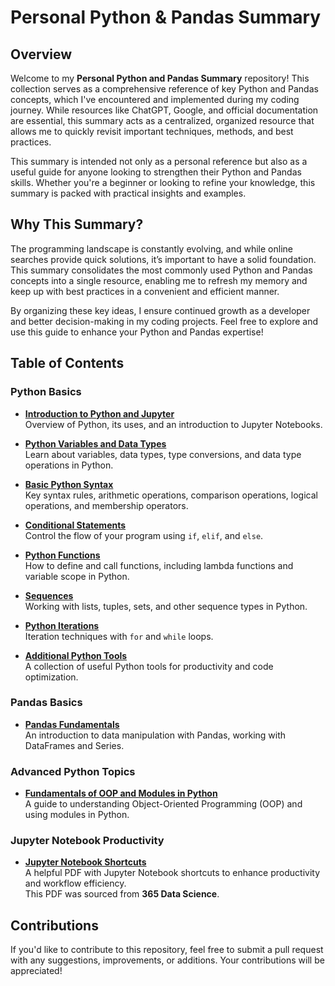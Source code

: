 # Personal Python & Pandas Summary

## Overview

Welcome to my **Personal Python and Pandas Summary** repository! This collection serves as a comprehensive reference of key Python and Pandas concepts, which I've encountered and implemented during my coding journey. While resources like ChatGPT, Google, and official documentation are essential, this summary acts as a centralized, organized resource that allows me to quickly revisit important techniques, methods, and best practices.

This summary is intended not only as a personal reference but also as a useful guide for anyone looking to strengthen their Python and Pandas skills. Whether you're a beginner or looking to refine your knowledge, this summary is packed with practical insights and examples.

## Why This Summary?

The programming landscape is constantly evolving, and while online searches provide quick solutions, it’s important to have a solid foundation. This summary consolidates the most commonly used Python and Pandas concepts into a single resource, enabling me to refresh my memory and keep up with best practices in a convenient and efficient manner.

By organizing these key ideas, I ensure continued growth as a developer and better decision-making in my coding projects. Feel free to explore and use this guide to enhance your Python and Pandas expertise!

## Table of Contents

### **Python Basics**
- **[Introduction to Python and Jupyter](https://github.com/ayaelsaoudi1/My-Python-Pandas-Summary/blob/main/1-%20intro%20to%20python.ipynb)**  
  Overview of Python, its uses, and an introduction to Jupyter Notebooks.

- **[Python Variables and Data Types](https://github.com/ayaelsaoudi1/My-Python-Pandas-Summary/blob/main/2-%20python%20variables%20and%20data%20types.ipynb)**  
  Learn about variables, data types, type conversions, and data type operations in Python.

- **[Basic Python Syntax](https://github.com/ayaelsaoudi1/My-Python-Pandas-Summary/blob/main/3-%20basic%20python%20syntax.ipynb)**  
  Key syntax rules, arithmetic operations, comparison operations, logical operations, and membership operators. 

- **[Conditional Statements](https://github.com/ayaelsaoudi1/My-Python-Pandas-Summary/blob/main/4-%20conditional%20statements.ipynb)**  
  Control the flow of your program using `if`, `elif`, and `else`.

- **[Python Functions](https://github.com/ayaelsaoudi1/My-Python-Pandas-Summary/blob/main/5-%20python%20functions.ipynb)**  
  How to define and call functions, including lambda functions and variable scope in Python.

- **[Sequences](https://github.com/ayaelsaoudi1/My-Python-Pandas-Summary/blob/main/6-%20sequences.ipynb)**  
  Working with lists, tuples, sets, and other sequence types in Python.

- **[Python Iterations](https://github.com/ayaelsaoudi1/My-Python-Pandas-Summary/blob/main/7-%20python%20iterations.ipynb)**  
  Iteration techniques with `for` and `while` loops.

- **[Additional Python Tools](https://github.com/ayaelsaoudi1/My-Python-Pandas-Summary/blob/main/8-%20additional%20python%20tools%20.ipynb)**  
  A collection of useful Python tools for productivity and code optimization.

### **Pandas Basics**
- **[Pandas Fundamentals](https://github.com/ayaelsaoudi1/My-Python-Pandas-Summary/blob/main/9-%20pandas%20fundamentals.ipynb)**  
  An introduction to data manipulation with Pandas, working with DataFrames and Series.

### **Advanced Python Topics**
- **[Fundamentals of OOP and Modules in Python](https://github.com/ayaelsaoudi1/My-Python-Pandas-Summary/blob/main/Fundamentals%20of%20OOP%20and%20Modules%20in%20Python.ipynb)**  
  A guide to understanding Object-Oriented Programming (OOP) and using modules in Python.

### **Jupyter Notebook Productivity**
- **[Jupyter Notebook Shortcuts](https://github.com/ayaelsaoudi1/My-Python-Pandas-Summary/blob/main/Shortcuts-for-Jupyter.pdf)**  
  A helpful PDF with Jupyter Notebook shortcuts to enhance productivity and workflow efficiency.  
  This PDF was sourced from **365 Data Science**.

## Contributions

If you'd like to contribute to this repository, feel free to submit a pull request with any suggestions, improvements, or additions. Your contributions will be appreciated!
